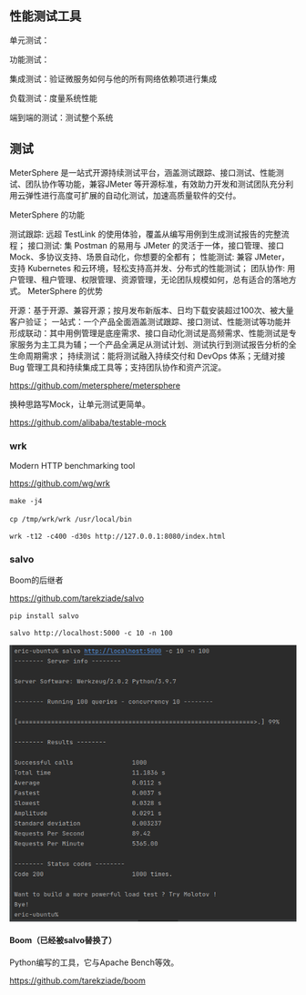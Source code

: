 

## 性能测试工具

单元测试：

功能测试：

集成测试：验证微服务如何与他的所有网络依赖项进行集成

负载测试：度量系统性能

端到端的测试：测试整个系统



## 测试

MeterSphere 是一站式开源持续测试平台，涵盖测试跟踪、接口测试、性能测试、团队协作等功能，兼容JMeter 等开源标准，有效助力开发和测试团队充分利用云弹性进行高度可扩展的自动化测试，加速高质量软件的交付。

MeterSphere 的功能

测试跟踪: 远超 TestLink 的使用体验，覆盖从编写用例到生成测试报告的完整流程；
接口测试: 集 Postman 的易用与 JMeter 的灵活于一体，接口管理、接口 Mock、多协议支持、场景自动化，你想要的全都有；
性能测试: 兼容 JMeter，支持 Kubernetes 和云环境，轻松支持高并发、分布式的性能测试；
团队协作: 用户管理、租户管理、权限管理、资源管理，无论团队规模如何，总有适合的落地方式。
MeterSphere 的优势

开源：基于开源、兼容开源；按月发布新版本、日均下载安装超过100次、被大量客户验证；
一站式：一个产品全面涵盖测试跟踪、接口测试、性能测试等功能并形成联动：其中用例管理是底座需求、接口自动化测试是高频需求、性能测试是专家服务为主工具为辅；一个产品全满足从测试计划、测试执行到测试报告分析的全生命周期需求；
持续测试：能将测试融入持续交付和 DevOps 体系；无缝对接 Bug 管理工具和持续集成工具等；支持团队协作和资产沉淀。

https://github.com/metersphere/metersphere



换种思路写Mock，让单元测试更简单。

https://github.com/alibaba/testable-mock

### wrk

Modern HTTP benchmarking tool

https://github.com/wg/wrk



```
make -j4

cp /tmp/wrk/wrk /usr/local/bin
```



```
wrk -t12 -c400 -d30s http://127.0.0.1:8080/index.html
```

### salvo

Boom的后继者

https://github.com/tarekziade/salvo

```
pip install salvo
```



```
salvo http://localhost:5000 -c 10 -n 100
```



![image-20220122185628117](./img/salvo.png)

#### Boom（已经被salvo替换了）

Python编写的工具，它与Apache Bench等效。

https://github.com/tarekziade/boom
